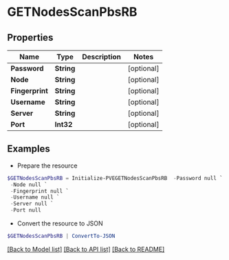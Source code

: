 # GETNodesScanPbsRB
## Properties

Name | Type | Description | Notes
------------ | ------------- | ------------- | -------------
**Password** | **String** |  | [optional] 
**Node** | **String** |  | [optional] 
**Fingerprint** | **String** |  | [optional] 
**Username** | **String** |  | [optional] 
**Server** | **String** |  | [optional] 
**Port** | **Int32** |  | [optional] 

## Examples

- Prepare the resource
```powershell
$GETNodesScanPbsRB = Initialize-PVEGETNodesScanPbsRB  -Password null `
 -Node null `
 -Fingerprint null `
 -Username null `
 -Server null `
 -Port null
```

- Convert the resource to JSON
```powershell
$GETNodesScanPbsRB | ConvertTo-JSON
```

[[Back to Model list]](../README.md#documentation-for-models) [[Back to API list]](../README.md#documentation-for-api-endpoints) [[Back to README]](../README.md)

